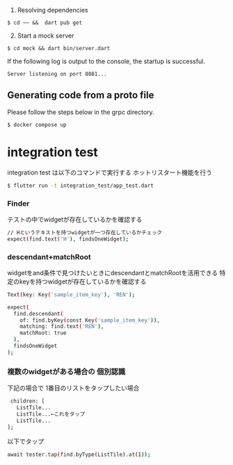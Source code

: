 

1. Resolving dependencies

```
$ cd ~~ &&  dart pub get
```

2. Start a mock server
```
$ cd mock && dart bin/server.dart
```

If the following log is output to the console, the startup is successful.

```
Server listening on port 8081...
```

## Generating code from a proto file
Please follow the steps below in the grpc directory.
```
$ docker compose up
```

# integration test 

integration test は以下のコマンドで実行する
ホットリスタート機能を行う
```sh
$ flutter run -t integration_test/app_test.dart
```

### Finder 
テストの中でwidgetが存在しているかを確認する
```sh
// Hというテキストを持つwidgetが一つ存在しているかチェック
expect(find.text('H'), findsOneWidget);
```

### descendant+matchRoot
widgetをand条件で見つけたいときにdescendantとmatchRootを活用できる
特定のkeyを持つwidgetが存在しているかを確認する
```sh
Text(key: Key('sample_item_key'), 'REN');

expect(
  find.descendant(
    of: find.byKey(const Key('sample_item_key')),
    matching: find.text('REN'),
    matchRoot: true
  ),
  findsOneWidget
);

```

### 複数のwidgetがある場合の 個別認識
下記の場合で 1番目のリストをタップしたい場合
```sh
 children: [ 
   ListTile...
   ListTile...←これをタップ
   ListTile...
];
```
以下でタップ
```sh
await tester.tap(find.byType(ListTile).at(1));
```

